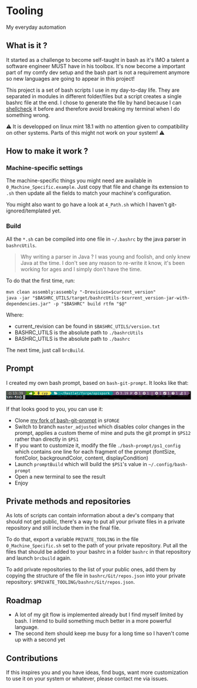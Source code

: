 # Tooling
My everyday automation

## What is it ?

It started as a challenge to become self-taught in bash as it's IMO a talent a software engineer MUST have in his toolbox. It's now become a important part of my comfy dev setup and the bash part is not a requirement anymore
so new languages are going to appear in this project!

This project is a set of bash scripts I use in my day-to-day life. They are separated in modules in different folder/files but a script creates a single bashrc file at the end. 
I chose to generate the file by hand because I can [shellcheck](https://www.shellcheck.net/) it before and therefore avoid breaking my terminal when I do something wrong.

:warning: It is developped on linux mint 18.1 with no attention given to compatibility on other systems. Parts of this might not work on your system! :warning:

## How to make it work ?

### Machine-specific settings

The machine-specific things you might need are available in `0_Machine_Specific.example`. 
Just copy that file and change its extension to `.sh` then update all the fields to match your machine's configuration.

You might also want to go have a look at `4_Path.sh` which I haven't git-ignored/templated yet.

### Build

All the `*.sh` can be compiled into one file in `~/.bashrc` by the java parser in `bashrcUtils`. 

> Why writing a parser in Java ? I was young and foolish, and only knew Java at the time. I don't see any reason to re-write it know, it's been working for ages and I simply don't have the time.

To do that the first time, run:

```shell
mvn clean assembly:assembly "-Drevision=$current_version"
java -jar "$BASHRC_UTILS/target/bashrcUtils-$current_version-jar-with-dependencies.jar" -p "$BASHRC" build rtfm "$@"
``` 

Where:
- current_revision can be found in `$BASHRC_UTILS/version.txt`
- BASHRC_UTILS is the absolute path to `./bashrcUtils`
- BASHRC_UTILS is the absolute path to `./bashrc`

The next time, just call `brcBuild`.

## Prompt

I created my own bash prompt, based on `bash-git-prompt`. It looks like that:

![prompt](https://github.com/quilicicf/Tooling/raw/master/bash-prompt/wow.png)

If that looks good to you, you can use it: 

- Clone [my fork of bash-git-prompt](https://github.com/quilicicf/bash-git-prompt) in `$FORGE`
- Switch to branch `master_adjusted` which disables color changes in the prompt, applies a custom theme of mine and puts the git prompt in `$PS12` rather than directly in `$PS1`
- If you want to customize it, modify the file `./bash-prompt/ps1_config` which contains one line for each fragment of the prompt (fontSize, fontColor, backgroundColor, content, displayCondition)
- Launch `promptBuild` which will build the `$PS1`'s value in `~/.config/bash-prompt`
- Open a new terminal to see the result
- Enjoy

## Private methods and repositories

As lots of scripts can contain information about a dev's company that should not get public, there's a way to put all your private files in a private repository and still include them in the final file.

To do that, export a variable `PRIVATE_TOOLING` in the file `0_Machine_Specific.sh` set to the path of your private repository. Put all the files that should be added to your bashrc in a folder `bashrc` in that repository and launch `brcbuild` again. 

To add private repositories to the list of your public ones, add them by copying the structure of the file in `bashrc/Git/repos.json` into your private repository: `$PRIVATE_TOOLING/bashrc/Git/repos.json`. 

## Roadmap

- A lot of my git flow is implemented already but I find myself limited by bash. I intend to build something much better in a more powerful language.
- The second item should keep me busy for a long time so I haven't come up with a second yet

## Contributions 

If this inspires you and you have ideas, find bugs, want more customization to use it on your system or whatever, please contact me via issues.
